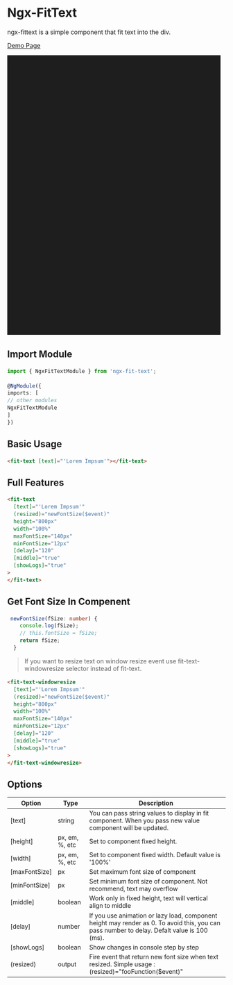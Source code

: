 # Ngx-FitText

ngx-fittext is a simple component that fit text into the div.

[Demo Page](https://pikselinweb.github.io/ngx-fittext/)

![Fit Text](/src/assets/fittextgif.gif 'Preview Fit Text')

## Import Module

```ts
import { NgxFitTextModule } from 'ngx-fit-text';

@NgModule({
imports: [
// other modules
NgxFitTextModule
]
})
```

## Basic Usage

```html
<fit-text [text]="'Lorem Impsum'"></fit-text>
```

## Full Features

```html
<fit-text
  [text]="'Lorem Impsum'"
  (resized)="newFontSize($event)"
  height="800px"
  width="100%"
  maxFontSize="140px"
  minFontSize="12px"
  [delay]="120"
  [middle]="true"
  [showLogs]="true"
>
</fit-text>
```

## Get Font Size In Compenent

```ts
 newFontSize(fSize: number) {
    console.log(fSize);
    // this.fontSize = fSize;
    return fSize;
  }
```

> If you want to resize text on window resize event use fit-text-windowresize selector instead of fit-text.

```html
<fit-text-windowresize
  [text]="'Lorem Impsum'"
  (resized)="newFontSize($event)"
  height="800px"
  width="100%"
  maxFontSize="140px"
  minFontSize="12px"
  [delay]="120"
  [middle]="true"
  [showLogs]="true"
>
</fit-text-windowresize>
```

## Options

| Option        | Type           | Description                                                                                                                                 |
| ------------- | -------------- | ------------------------------------------------------------------------------------------------------------------------------------------- |
| [text]        | string         | You can pass string values to display in fit component. When you pass new value component will be updated.                                  |
| [height]      | px, em, %, etc | Set to component fixed height.                                                                                                              |
| [width]       | px, em, %, etc | Set to component fixed width. Default value is '100%'                                                                                       |
| [maxFontSize] | px             | Set maximum font size of component                                                                                                          |
| [minFontSize] | px             | Set minimum font size of component. Not recommend, text may overflow                                                                        |
| [middle]      | boolean        | Work only in fixed height, text will vertical align to middle                                                                               |
| [delay]       | number         | If you use animation or lazy load, component height may render as 0. To avoid this, you can pass number to delay. Defalt value is 100 (ms). |
| [showLogs]    | boolean        | Show changes in console step by step                                                                                                        |
| (resized)     | output         | Fire event that return new font size when text resized. Simple usage : (resized)="fooFunction(\$event)"                                     |
